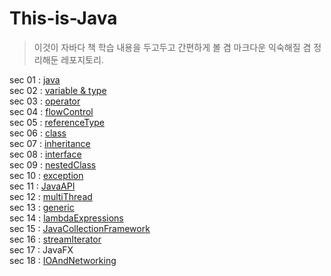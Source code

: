 # This-is-Java
> 이것이 자바다 책 학습 내용을 두고두고 간편하게 볼 겸 마크다운 익숙해질 겸 정리해둔 레포지토리.

sec 01 : [java](https://github.com/bluewhale507/this-is-Java/blob/main/sec01_java/java.md)  
sec 02 : [variable & type](https://github.com/bluewhale507/this-is-Java/blob/main/sec02_primitiveType/primitiveType.md)  
sec 03 : [operator](https://github.com/bluewhale507/this-is-Java/blob/main/sec03_operator/oprator.md)  
sec 04 : [flowControl](https://github.com/bluewhale507/this-is-Java/blob/main/sec04_flowControl/flowControl.md)  
sec 05 : [referenceType](https://github.com/bluewhale507/this-is-Java/blob/main/sec05_referenceType/referenceType.md)  
sec 06 : [class](https://github.com/bluewhale507/this-is-Java/blob/main/sec06_class/class.md)  
sec 07 : [inheritance](https://github.com/bluewhale507/this-is-Java/blob/main/sec07_inheritance/inheritance.md)  
sec 08 : [interface](https://github.com/bluewhale507/this-is-Java/blob/main/sec08_interface/interface.md)  
sec 09 : [nestedClass](https://github.com/bluewhale507/this-is-Java/blob/main/sec09_nested_ClassAndInterface/nestedClass.md)  
sec 10 : [exception](https://github.com/bluewhale507/this-is-Java/blob/main/sec10_exception/exception.md)  
sec 11 : [JavaAPI](https://github.com/bluewhale507/this-is-Java/blob/main/sec11_basicAPI/basicAPI.md)   
sec 12 : [multiThread](https://github.com/bluewhale507/this-is-Java/blob/main/sec12_multiThread/multiThread.md)  
sec 13 : [generic](https://github.com/bluewhale507/this-is-Java/blob/main/sec13_generic/generic.md)  
sec 14 : [lambdaExpressions](https://github.com/bluewhale507/this-is-Java/blob/main/sec14_lambdaExpressions/lambdaExpressions.md)  
sec 15 : [JavaCollectionFramework](https://github.com/bluewhale507/this-is-Java/blob/main/sec15_JCF/JCF.md)  
sec 16 : [streamIterator](https://github.com/bluewhale507/this-is-Java/blob/main/sec16_streamIterator/streamIterator.md)  
sec 17 : JavaFX  
sec 18 : [IOAndNetworking](https://github.com/bluewhale507/this-is-Java/blob/main/sec18_IOAndNetworking/IOAndNetworking.md)   
